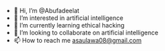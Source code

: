 - 👋 Hi, I’m @Abufadeelat
- 👀 I’m interested in artificial intelligence 
- 🌱 I’m currently learning ethical hacking 
- 💞️ I’m looking to collaborate on artificial intelligence  
- 📫 How to reach me asaulawa08@gmail.com

<!---
Abufadeelat/Abufadeelat is a ✨ special ✨ repository because its `README.md` (this file) appears on your GitHub profile.
You can click the Preview link to take a look at your changes.
--->
